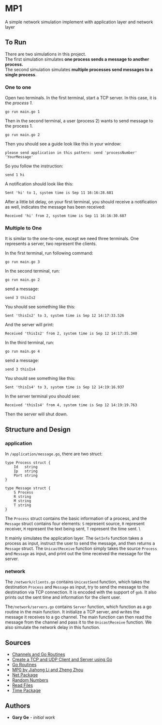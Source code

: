 # MP1

A simple network simulation implement with application layer and network layer

## To Run

There are two simulations in this project. \
The first simulation simulates **one process sends a message to another process.** \
The second simulation simulates **multiple processes send messages to a single process**.

### One to one

Open two terminals. In the first terminal, start a TCP server. In this case, it is the *process 1*.

```
go run main.go 1
```

Then in the second terminal, a user (process 2) wants to send message to the process 1.

```
go run main.go 2
```

Then you should see a guide look like this in your window:

```
please send application in this pattern: send 'processNumber' 'YourMessage'
```

So you follow the instruction:

```
send 1 hi
```

A notification should look like this:

```
Sent 'hi' to 1, system time is Sep 11 16:16:28.681
```

After a little bit delay, on your first terminal, you should receive a notification as well, indicates the message has been received:

```
Received 'hi' from 2, system time is Sep 11 16:16:30.687
```

### Multiple to One

It is similar to the one-to-one, except we need three terminals. One represents a server, two represent the clients.

In the first terminal, run following command:

```
go run main.go 3
```

In the second terminal, run:

```
go run main.go 2
```

send a message:

```
send 3 thisIs2
```

You should see something like this:

```
Sent 'thisIs2' to 3, system time is Sep 12 14:17:33.526
```

And the server will print:

```
Received 'thisIs2' from 2, system time is Sep 12 14:17:35.340
```

In the third terminal, run:
```
go run main.go 4
```

send a message:

```
send 3 thisIs4
```

You should see something like this:
```
Sent 'thisIs4' to 3, system time is Sep 12 14:19:16.937
```

In the server terminal you should see:

```
Received 'thisIs4' from 4, system time is Sep 12 14:19:19.763
```

Then the server will shut down.
## Structure and Design

### application

In `/application/message.go`, there are two struct:

```
type Process struct {
	Id   string
	Ip   string
	Port string
}

type Message struct {
	S Process
	R string
	M string
	T string
}
```

The `Process` struct contains the basic information of a process, and the `Message` struct contains four elements: `S` represent source, `R` represent receiver, `M` represent the text being sent, `T` represent the time sent. \

It mainly simulates the application layer. The `GetInfo` function takes a process as input, instruct the user to send the message, and then returns a `Message` struct. The `UnicastReceive` function simply takes the source `Process` and `Message` as input, and print out the time received the message for the server.

### network

The `/network/clients.go` contains `UnicastSend` function, which takes the destination `Process` and `Message` as input, try to send the message to the destination via TCP connection. It is encoded with the support of `gob`. It also prints out the sent time and information for the client user.

The`/network/servers.go` contains `Server` function, which function as a go routine in the main function. It initialize a TCP server, and writes the message it receives to a go channel. The main function can then read the message from the channel and pass it to the `UnicastReceive` function. We also simulate the network delay in this function.

## Sources
* [Channels and Go Routines](https://www.justindfuller.com/2020/01/go-things-i-love-channels-and-goroutines/)
* [Create a TCP and UDP Client and Server using Go](https://www.linode.com/docs/development/go/developing-udp-and-tcp-clients-and-servers-in-go/)
* [Go Routines](https://golangbot.com/goroutines/)
* [MP0 by Jiahong Li and Zheng Zhou](https://github.com/jiahongli18/DistributedSystemsMP0)
* [Net Package](https://golang.org/pkg/net/)
* [Random Numbers](https://gobyexample.com/random-numbers)
* [Read Files](https://golangbot.com/read-files/)
* [Time Package](https://golang.org/pkg/time/)


## Authors

* **Gary Ge** - *initial work*
